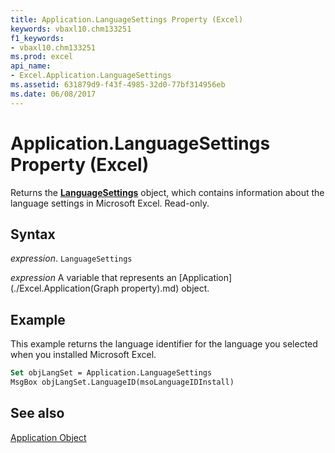 ```yaml
---
title: Application.LanguageSettings Property (Excel)
keywords: vbaxl10.chm133251
f1_keywords:
- vbaxl10.chm133251
ms.prod: excel
api_name:
- Excel.Application.LanguageSettings
ms.assetid: 631879d9-f43f-4985-32d0-77bf314956eb
ms.date: 06/08/2017
---
```



# Application.LanguageSettings Property (Excel)

Returns the  **[LanguageSettings](./Office.LanguageSettings.md)** object, which contains information about the language settings in Microsoft Excel. Read-only.


## Syntax

 _expression_. `LanguageSettings`

 _expression_ A variable that represents an [Application](./Excel.Application(Graph property).md) object.


## Example

This example returns the language identifier for the language you selected when you installed Microsoft Excel.


```vb
Set objLangSet = Application.LanguageSettings 
MsgBox objLangSet.LanguageID(msoLanguageIDInstall)
```


## See also


[Application Object](Excel.Application(object).md)

